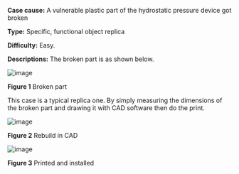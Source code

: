 **Case cause:** A vulnerable plastic part of the hydrostatic pressure device got broken

**Type:** Specific, functional object replica

**Difficulty:** Easy. 

**Descriptions:** The broken part is as shown below. 

![image](https://github.com/treesess/STEAMRELAY/assets/20311124/a4e0d721-a53e-4317-81bc-3e97039accc6)

**Figure 1**  Broken part

This case is a typical replica one. By simply measuring the dimensions of the broken part and drawing it with CAD software then do the print. 

![image](https://github.com/treesess/STEAMRELAY/assets/20311124/3fb15906-7c7d-4e5c-9fbf-ff6f0a8c5ab1)

**Figure 2**  Rebuild in CAD

![image](https://github.com/treesess/STEAMRELAY/assets/20311124/c7ead240-9f17-4866-8dac-cafe6eb72985)

**Figure 3** Printed and installed
